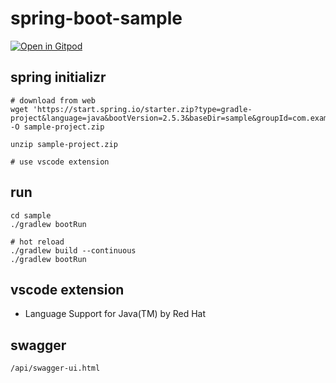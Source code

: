 # spring-boot-sample
[![Open in Gitpod](https://gitpod.io/button/open-in-gitpod.svg)](https://gitpod.io/#https://github.com/cn3ya/spring-boot-sample)

## spring initializr
```
# download from web
wget 'https://start.spring.io/starter.zip?type=gradle-project&language=java&bootVersion=2.5.3&baseDir=sample&groupId=com.example&artifactId=sample&name=sample&description=Demo%20project%20for%20Spring%20Boot&packageName=com.example.sample&packaging=jar&javaVersion=11&dependencies=web,lombok,mybatis,validation,quartz,actuator' -O sample-project.zip

unzip sample-project.zip

# use vscode extension
```

## run
```
cd sample
./gradlew bootRun

# hot reload
./gradlew build --continuous
./gradlew bootRun
```

## vscode extension
+ Language Support for Java(TM) by Red Hat

## swagger
```
/api/swagger-ui.html
```
